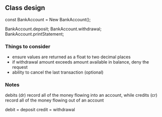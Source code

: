 ## Class design

const BankAccount = New BankAccount();

BankAccount.deposit;
BankAccount.withdrawal;
BankAccount.printStatement;

### Things to consider

  - ensure values are returned as a float to two decimal places
  - if withdrawal amount exceeds amount available in balance, deny the request
  - ability to cancel the last transaction (optional)

### Notes

debits (dr) record all of the money flowing into an account, while credits (cr) record all of the money flowing out of an account

debit = deposit
credit = withdrawal


